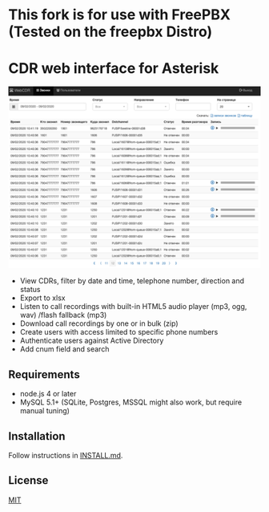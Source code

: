 # This fork is for use with FreePBX (Tested on the freepbx Distro)

# CDR web interface for Asterisk

![](https://raw.githubusercontent.com/maerty1/photo_for_repo/master/Снимок%20экрана%202020-02-09%20в%2010.58.13.png)

- View CDRs, filter by date and time, telephone number, direction and status
- Export to xlsx
- Listen to call recordings with built-in HTML5 audio player (mp3, ogg, wav) /flash fallback (mp3)
- Download call recordings by one or in bulk (zip)
- Create users with access limited to specific phone numbers
- Authenticate users against Active Directory
- Add cnum field and search

## Requirements

- node.js 4 or later
- MySQL 5.1+ (SQLite, Postgres, MSSQL might also work, but require manual tuning)

## Installation

Follow instructions in [INSTALL.md](INSTALL.md).

## License

[MIT](LICENSE)
